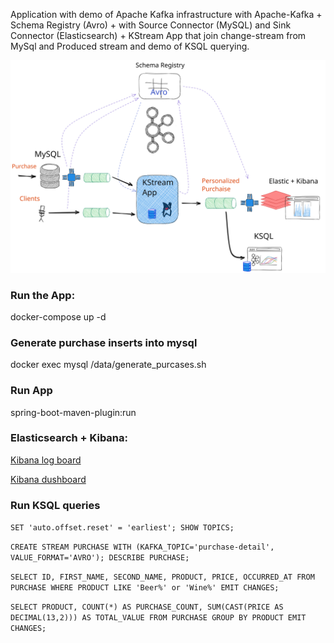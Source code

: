 Application with demo of Apache Kafka infrastructure with Apache-Kafka + Schema Registry (Avro) + with Source Connector (MySQL) and Sink Connector (Elasticsearch) + KStream App that join change-stream from MySql and Produced stream and demo of KSQL querying. 

![HLD](./hld.svg)

### Run the App:
docker-compose up -d

### Generate purchase inserts into mysql
docker exec mysql /data/generate_purcases.sh

### Run App
spring-boot-maven-plugin:run

### Elasticsearch + Kibana:
[Kibana log board](http://localhost:5601/app/visualize#/create?type=area&indexPattern=purchase-detail&_g=(filters:!(),refreshInterval:(pause:!t,value:0),time:(from:now-15m,to:now))&_a=(filters:!(),linked:!f,query:(language:kuery,query:''),uiState:(),vis:(aggs:!((enabled:!t,id:'1',params:(field:price),schema:metric,type:avg),(enabled:!t,id:'2',params:(drop_partials:!f,extended_bounds:(),field:occurred_at,interval:auto,min_doc_count:1,scaleMetricValues:!f,timeRange:(from:now-15m,to:now),useNormalizedEsInterval:!t),schema:segment,type:date_histogram)),params:(addLegend:!t,addTimeMarker:!f,addTooltip:!t,categoryAxes:!((id:CategoryAxis-1,labels:(filter:!t,show:!t,truncate:100),position:bottom,scale:(type:linear),show:!t,style:(),title:(),type:category)),grid:(categoryLines:!f),labels:(),legendPosition:right,seriesParams:!((data:(id:'1',label:'Average%20price'),drawLinesBetweenPoints:!t,interpolate:linear,lineWidth:2,mode:stacked,show:!t,showCircles:!t,type:area,valueAxis:ValueAxis-1)),thresholdLine:(color:%23E7664C,show:!f,style:full,value:10,width:1),times:!(),type:area,valueAxes:!((id:ValueAxis-1,labels:(filter:!f,rotate:0,show:!t,truncate:100),name:LeftAxis-1,position:left,scale:(mode:normal,type:linear),show:!t,style:(),title:(text:'Average%20price'),type:value))),title:'',type:area)))

[Kibana dushboard](http://localhost:5601/app/discover#/?_g=(filters:!(),refreshInterval:(pause:!t,value:0),time:(from:now-15m,to:now))&_a=(columns:!(_source),filters:!(),index:purchase-detail,interval:auto,query:(language:kuery,query:''),sort:!()))


### Run KSQL queries

`SET 'auto.offset.reset' = 'earliest';
SHOW TOPICS;`

`CREATE STREAM PURCHASE WITH (KAFKA_TOPIC='purchase-detail', VALUE_FORMAT='AVRO');
DESCRIBE PURCHASE;`

`SELECT ID, FIRST_NAME, SECOND_NAME, PRODUCT, PRICE, OCCURRED_AT FROM PURCHASE
WHERE PRODUCT LIKE 'Beer%' or 'Wine%'
EMIT CHANGES;`

`SELECT PRODUCT, COUNT(*) AS PURCHASE_COUNT, SUM(CAST(PRICE AS DECIMAL(13,2))) AS TOTAL_VALUE
FROM PURCHASE
GROUP BY PRODUCT EMIT CHANGES;`